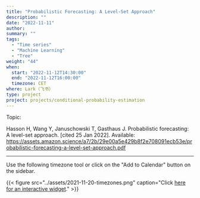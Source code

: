 ```yaml
---
title: "Probabilistic Forecasting: A Level-Set Approach"
description: ""
date: "2022-11-11"
author:
summary: ""
tags:
  - "Time series"
  - "Machine Learning"
  - "Tree"
weight: "44"
when:
  start: "2022-11-12T14:30:00"
  end: "2022-11-12T16:00:00"
  timezone: CET
where: Lark（飞书）
type: project
project: projects/conditional-probability-estimation
---
```


Topic:

Hasson H, Wang Y, Januschowski T, Gasthaus J. Probabilistic forecasting: A level-set approach. [cited 25 Jan 2022]. Available: https://assets.amazon.science/a7/2b/29e00a5e429b8f2e708091ecb53e/probabilistic-forecasting-a-level-set-approach.pdf

---

Use the following timezone tool or click on the "Add to Calendar" button on the sidebar.

{{< figure src="../assets/2021-11-20-timezones.png" caption="Click [here for an interactive widget](https://www.worldtimebuddy.com/?qm=1&lid=1816670,2950159,5,8&h=1816670&date=2021-11-20&sln=21-22.5&hf=1)." >}}



